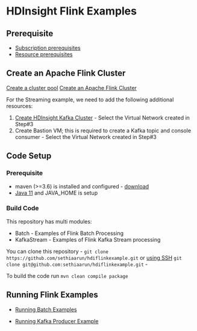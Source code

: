 # HDInsight  Flink Examples

## Prerequisite

- [Subscription prerequisites](https://learn.microsoft.com/en-us/azure/hdinsight-aks/prerequisites-subscription)
- [Resource prerequisites](https://learn.microsoft.com/en-us/azure/hdinsight-aks/prerequisites-resources)

## Create an Apache Flink Cluster

[Create a cluster pool](https://learn.microsoft.com/en-us/azure/hdinsight-aks/quickstart-create-cluster#create-a-cluster-pool)
[Create an Apache Flink Cluster](https://learn.microsoft.com/en-us/azure/hdinsight-aks/flink/flink-create-cluster-portal)


For the Streaming example, we need to add the following additional resources:

1. [Create HDInsight Kafka Cluster](https://learn.microsoft.com/en-us/azure/hdinsight/kafka/apache-kafka-get-started) - Select the Virtual Network created in Step#3
2. Create Bastion VM; this is required to create a Kafka topic and console consumer - Select the Virtual Network created in Step#3

## Code Setup

### Prerequisite

- maven (>=3.6) is installed and configured - [download](https://maven.apache.org/download.cgi#:~:text=Downloading%20Apache%20Maven%203.8.6,recommended%20version%20for%20all%20users.)
- [Java 11](https://learn.microsoft.com/en-us/java/openjdk/download) and JAVA_HOME is setup

### Build Code

This repository has multi modules:

- Batch - Examples of Flink Batch Processing
- KafkaStream - Examples of Flink Kafka Stream processing 

You can clone this repository  - `git clone https://github.com/sethiaarun/hdiflinkexample.git` or [using SSH](https://docs.github.com/en/authentication/connecting-to-github-with-ssh) `git clone git@github.com:sethiaarun/hdiflinkexample.git` -

To build the code run `mvn clean compile package`

## Running Flink Examples

- [Running Batch Examples](batch-examples/README.md)

- [Running Kafka Producer Example](kafkastream-examples/README.md)
